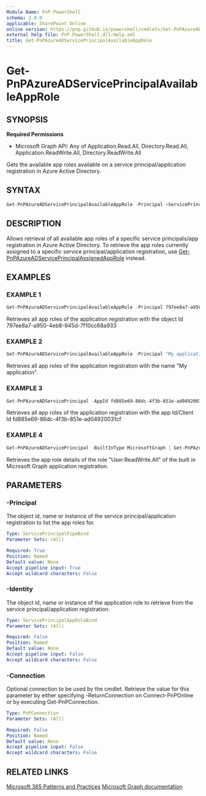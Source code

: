 ```yaml
---
Module Name: PnP.PowerShell
schema: 2.0.0
applicable: SharePoint Online
online version: https://pnp.github.io/powershell/cmdlets/Get-PnPAzureADServicePrincipalAvailableAppRole.html
external help file: PnP.PowerShell.dll-Help.xml
title: Get-PnPAzureADServicePrincipalAvailableAppRole
---
```

  
# Get-PnPAzureADServicePrincipalAvailableAppRole

## SYNOPSIS

**Required Permissions**

  *  Microsoft Graph API: Any of Application.Read.All, Directory.Read.All, Application.ReadWrite.All, Directory.ReadWrite.All

Gets the available app roles available on a service principal/application registration in Azure Active Directory.

## SYNTAX

```powershell
Get-PnPAzureADServicePrincipalAvailableAppRole -Principal <ServicePrincipalPipeBind> [-Identity <ServicePrincipalAppRoleBind>] [-Connection <PnPConnection>]
```

## DESCRIPTION

Allows retrieval of all available app roles of a specific service principals/app registration in Azure Active Directory. To retrieve the app roles currently assigned to a specific service principal/application registration, use [Get-PnPAzureADServicePrincipalAssignedAppRole](Get-PnPAzureADServicePrincipalAssignedAppRole.html) instead.

## EXAMPLES

### EXAMPLE 1
```powershell
Get-PnPAzureADServicePrincipalAvailableAppRole -Principal 797ee8a7-a950-4eb8-945d-7f10cc68a933
```

Retrieves all app roles of the application registration with the object Id 797ee8a7-a950-4eb8-945d-7f10cc68a933

### EXAMPLE 2
```powershell
Get-PnPAzureADServicePrincipalAvailableAppRole -Principal "My application"
```

Retrieves all app roles of the application registration with the name "My application".

### EXAMPLE 3
```powershell
Get-PnPAzureADServicePrincipal -AppId fd885e69-86dc-4f3b-851e-ad04920031cf | Get-PnPAzureADServicePrincipalAvailableAppRole
```

Retrieves all app roles of the application registration with the app Id/Client Id fd885e69-86dc-4f3b-851e-ad04920031cf

### EXAMPLE 4
```powershell
Get-PnPAzureADServicePrincipal -BuiltInType MicrosoftGraph | Get-PnPAzureADServicePrincipalAvailableAppRole -Identity "User.ReadWrite.All"
```

Retrieves the app role details of the role "User.ReadWrite.All" of the built in Microsoft Graph application registration.

## PARAMETERS

### -Principal
The object id, name or instance of the service principal/application registration to list the app roles for.

```yaml
Type: ServicePrincipalPipeBind
Parameter Sets: (All)

Required: True
Position: Named
Default value: None
Accept pipeline input: True
Accept wildcard characters: False
```

### -Identity
The object id, name or instance of the application role to retrieve from the service principal/application registration.

```yaml
Type: ServicePrincipalAppRoleBind
Parameter Sets: (All)

Required: False
Position: Named
Default value: None
Accept pipeline input: False
Accept wildcard characters: False
```

### -Connection
Optional connection to be used by the cmdlet. Retrieve the value for this parameter by either specifying -ReturnConnection on Connect-PnPOnline or by executing Get-PnPConnection.

```yaml
Type: PnPConnection
Parameter Sets: (All)

Required: False
Position: Named
Default value: None
Accept pipeline input: False
Accept wildcard characters: False
```

## RELATED LINKS

[Microsoft 365 Patterns and Practices](https://aka.ms/m365pnp)
[Microsoft Graph documentation](https://learn.microsoft.com/graph/api/serviceprincipal-list-approleassignments)
